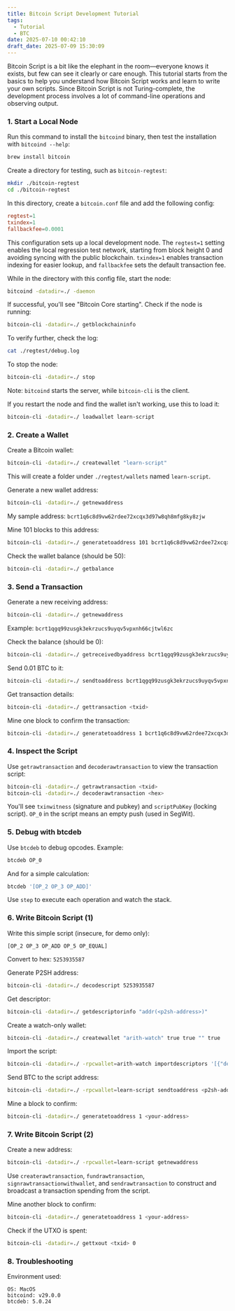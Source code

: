 ```yaml
---
title: Bitcoin Script Development Tutorial
tags:
  - Tutorial
  - BTC
date: 2025-07-10 00:42:10
draft_date: 2025-07-09 15:30:09
---
```


Bitcoin Script is a bit like the elephant in the room—everyone knows it exists, but few can see it clearly or care enough. This tutorial starts from the basics to help you understand how Bitcoin Script works and learn to write your own scripts. Since Bitcoin Script is not Turing-complete, the development process involves a lot of command-line operations and observing output.

### 1. Start a Local Node

Run this command to install the `bitcoind` binary, then test the installation with `bitcoind --help`:

```bash
brew install bitcoin
```

Create a directory for testing, such as `bitcoin-regtest`:

```bash
mkdir ./bitcoin-regtest
cd ./bitcoin-regtest
```

In this directory, create a `bitcoin.conf` file and add the following config:

```conf
regtest=1
txindex=1
fallbackfee=0.0001
```

This configuration sets up a local development node. The `regtest=1` setting enables the local regression test network, starting from block height 0 and avoiding syncing with the public blockchain. `txindex=1` enables transaction indexing for easier lookup, and `fallbackfee` sets the default transaction fee.

While in the directory with this config file, start the node:

```bash
bitcoind -datadir=./ -daemon
```

If successful, you'll see "Bitcoin Core starting". Check if the node is running:

```bash
bitcoin-cli -datadir=./ getblockchaininfo
```

To verify further, check the log:

```bash
cat ./regtest/debug.log
```

To stop the node:

```bash
bitcoin-cli -datadir=./ stop
```

Note: `bitcoind` starts the server, while `bitcoin-cli` is the client.

If you restart the node and find the wallet isn't working, use this to load it:

```bash
bitcoin-cli -datadir=./ loadwallet learn-script 
```

### 2. Create a Wallet

Create a Bitcoin wallet:

```bash
bitcoin-cli -datadir=./ createwallet "learn-script"
```

This will create a folder under `./regtest/wallets` named `learn-script`.

Generate a new wallet address:

```bash
bitcoin-cli -datadir=./ getnewaddress
```

My sample address: `bcrt1q6c8d9vw62rdee72xcqx3d97w8qh8mfg8ky8zjw`

Mine 101 blocks to this address:

```bash
bitcoin-cli -datadir=./ generatetoaddress 101 bcrt1q6c8d9vw62rdee72xcqx3d97w8qh8mfg8ky8zjw
```

Check the wallet balance (should be 50):

```bash
bitcoin-cli -datadir=./ getbalance
```

### 3. Send a Transaction

Generate a new receiving address:

```bash
bitcoin-cli -datadir=./ getnewaddress
```

Example: `bcrt1qgq99zusgk3ekrzucs9uyqv5vpxnh66cjtwl6zc`

Check the balance (should be 0):

```bash
bitcoin-cli -datadir=./ getreceivedbyaddress bcrt1qgq99zusgk3ekrzucs9uyqv5vpxnh66cjtwl6zc 0
```

Send 0.01 BTC to it:

```bash
bitcoin-cli -datadir=./ sendtoaddress bcrt1qgq99zusgk3ekrzucs9uyqv5vpxnh66cjtwl6zc 0.01
```

Get transaction details:

```bash
bitcoin-cli -datadir=./ gettransaction <txid>
```

Mine one block to confirm the transaction:

```bash
bitcoin-cli -datadir=./ generatetoaddress 1 bcrt1q6c8d9vw62rdee72xcqx3d97w8qh8mfg8ky8zjw
```

### 4. Inspect the Script

Use `getrawtransaction` and `decoderawtransaction` to view the transaction script:

```bash
bitcoin-cli -datadir=./ getrawtransaction <txid>
bitcoin-cli -datadir=./ decoderawtransaction <hex>
```

You'll see `txinwitness` (signature and pubkey) and `scriptPubKey` (locking script). `OP_0` in the script means an empty push (used in SegWit).

### 5. Debug with btcdeb

Use `btcdeb` to debug opcodes. Example:

```bash
btcdeb OP_0
```

And for a simple calculation:

```bash
btcdeb '[OP_2 OP_3 OP_ADD]'
```

Use `step` to execute each operation and watch the stack.

### 6. Write Bitcoin Script (1)

Write this simple script (insecure, for demo only):

```
[OP_2 OP_3 OP_ADD OP_5 OP_EQUAL]
```

Convert to hex: `5253935587`

Generate P2SH address:

```bash
bitcoin-cli -datadir=./ decodescript 5253935587
```

Get descriptor:

```bash
bitcoin-cli -datadir=./ getdescriptorinfo "addr(<p2sh-address>)"
```

Create a watch-only wallet:

```bash
bitcoin-cli -datadir=./ createwallet "arith-watch" true true "" true
```

Import the script:

```bash
bitcoin-cli -datadir=./ -rpcwallet=arith-watch importdescriptors '[{"desc":"addr(<p2sh-address>)#<checksum>","timestamp":"now","label":"arith-2+3=5"}]'
```

Send BTC to the script address:

```bash
bitcoin-cli -datadir=./ -rpcwallet=learn-script sendtoaddress <p2sh-address> 0.01
```

Mine a block to confirm:

```bash
bitcoin-cli -datadir=./ generatetoaddress 1 <your-address>
```

### 7. Write Bitcoin Script (2)

Create a new address:

```bash
bitcoin-cli -datadir=./ -rpcwallet=learn-script getnewaddress
```

Use `createrawtransaction`, `fundrawtransaction`, `signrawtransactionwithwallet`, and `sendrawtransaction` to construct and broadcast a transaction spending from the script.

Mine another block to confirm:

```bash
bitcoin-cli -datadir=./ generatetoaddress 1 <your-address>
```

Check if the UTXO is spent:

```bash
bitcoin-cli -datadir=./ gettxout <txid> 0
```

### 8. Troubleshooting

Environment used:

```text
OS: MacOS
bitcoind: v29.0.0
btcdeb: 5.0.24
```
